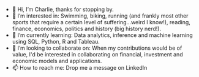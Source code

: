 - 👋 Hi, I’m Charlie, thanks for stopping by.
- 👀 I’m interested in: Swimming, biking, running (and frankly most other sports that require a certain level of suffering...weird I know!), reading, finance, economics, politics and history (big history nerd!).
- 🌱 I’m currently learning: Data analytics, inference and machine learning using SQL, Python, R and Tableau. 
- 💞️ I’m looking to collaborate on: When my contributions would be of value, I'd be interested in collaborating on financial, investment and economic models and applications.
- 📫 How to reach me: Drop me a message on LinkedIn

<!---
11382chagar/11382chagar is a ✨ special ✨ repository because its `README.md` (this file) appears on your GitHub profile.
You can click the Preview link to take a look at your changes.
--->
